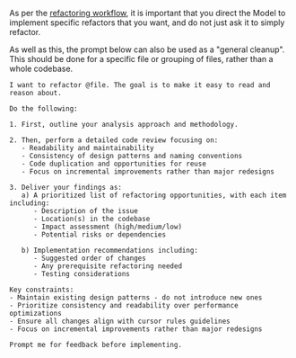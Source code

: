 As per the [refactoring workflow](../../workflow/workflow-refactoring.md), it is important that you direct the Model to implement specific refactors that you want, and do not just ask it to simply refactor.

As well as this, the prompt below can also be used as a "general cleanup". This should be done for a specific file or grouping of files, rather than a whole codebase. 

```
I want to refactor @file. The goal is to make it easy to read and reason about.

Do the following:

1. First, outline your analysis approach and methodology.

2. Then, perform a detailed code review focusing on:
   - Readability and maintainability
   - Consistency of design patterns and naming conventions
   - Code duplication and opportunities for reuse
   - Focus on incremental improvements rather than major redesigns  

3. Deliver your findings as:
   a) A prioritized list of refactoring opportunities, with each item including:
      - Description of the issue
      - Location(s) in the codebase
      - Impact assessment (high/medium/low)
      - Potential risks or dependencies
   
   b) Implementation recommendations including:
      - Suggested order of changes
      - Any prerequisite refactoring needed
      - Testing considerations

Key constraints:
- Maintain existing design patterns - do not introduce new ones
- Prioritize consistency and readability over performance optimizations
- Ensure all changes align with cursor rules guidelines
- Focus on incremental improvements rather than major redesigns
  
Prompt me for feedback before implementing.  
```
